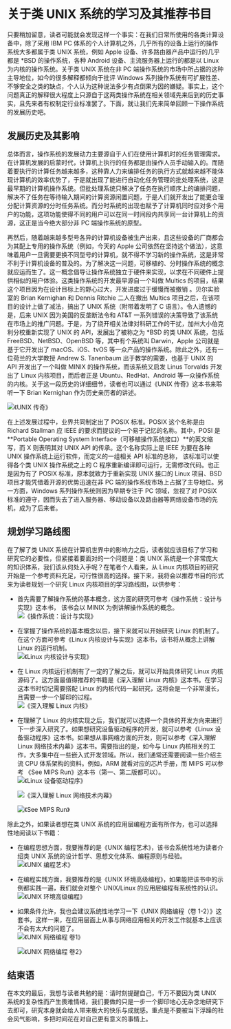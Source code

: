 # 关于类 UNIX 系统的学习及其推荐书目

只要稍加留意，读者可能就会发现这样一个事实：在我们日常所使用的各类计算设备中，除了采用 IBM PC 体系的个人计算机之外，几乎所有的设备上运行的操作系统大多都属于类 UNIX 系统，例如 Apple 设备、许多路由器产品中运行的几乎都是 *BSD 的操作系统，各种 Android 设备、主流服务器上运行的都是以 Linux 为内核的操作系统。关于类 UNIX 系统在非 PC 端操作系统的市场中所占据的这种主导地位，如今的很多解释都倾向于批评 Windows 系列操作系统有可扩展性差、不够安全之类的缺点，个人认为这种说法多少有点倒果为因的嫌疑。事实上，这个问题真正的解释很大程度上只源自于这两类操作系统在相关领域先来后到的历史事实，且先来者有权制定行业标准罢了。下面，就让我们先来简单回顾一下操作系统的发展历史吧。

## 发展历史及其影响

总体而言，操作系统的发展动力主要源自于人们在使用计算机时的任务管理需求。在计算机发展的启蒙时代，计算机上执行的任务都是由操作人员手动输入的。而随着要执行的计算任务越来越多，这种靠人力来编排任务的执行方式就越来越不能体现计算机的效率优势了，于是就出现了能进行自动化任务管理的批处理系统，这是最早期的计算机操作系统。但批处理系统只解决了任务在执行顺序上的编排问题，解决不了任务在等待输入期间的计算资源闲置问题，于是人们就开发出了能更合理分配计算资源的分时任务系统。而分时系统的出现也赋予了计算机同时应对多个用户的功能，这项功能使得不同的用户可以在同一时间段内共享同一台计算机上的资源，这正是当今绝大部分非 PC 端操作系统的原型。

再然后，随着越来越多型号各异的计算机设备被生产出来，且这些设备的厂商都会为其配上专用的操作系统（例如，今天的 Apple 公司依然在坚持这个做法），这意味着用户一旦需要更换不同型号的计算机，就不得不学习新的操作系统，这是非常不利于计算机设备的普及的。为了解决这一问题，可移植的、分时操作系统的概念就应运而生了。这一概念倡导让操作系统独立于硬件来实现，以求在不同硬件上提供相似的用户体验。这类操作系统的开发最早源自一个叫做 Multics 的项目，结果这个项目因为在设计目标上的野心过大，开发进度过于缓慢而被撤销 。贝尔实验室的 Brian Kernighan 和 Dennis Ritchie 二人在撤出 Multics 项目之后，在该项目的设计上做了减法，搞出了 UNIX 系统（附带着发明了 C 语言）。令人遗憾的是，后来 UNIX 因为美国的反垄断法令和 AT&T 一系列错误的决策导致了该系统在市场上的推广问题。于是，为了绕开相关法律对科研工作的干扰，加州大小伯克利分校重新实现了 UNIX 的 API，发展出了被称之为 *BSD 的类 UNIX 系统，包括 FreeBSD、NetBSD、OpenBSD 等，其中有个系统叫 Darwin，Apple 公司就是基于它开发出了 macOS、iOS、tvOS 等一众产品的操作系统。除此之外，还有一位荷兰的大学教授 Andrew S. Tanenbaum 出于教学的需要，也基于 UNIX 的 API 开发出了一个叫做 MINIX 的操作系统，而该系统又启发 Linus Torvalds 开发出了 Linux 内核项目，而后者正是 Ubuntu、RedHat、Android 等一众操作系统的内核。关于这一段历史的详细细节，读者也可以通过《UNIX 传奇》这本书来聆听一下 Brian Kernighan 作为历史亲历者的讲述。

![《UNIX 传奇》](./img/1-1.jpg)

在上述发展过程中，业界共同制定出了 POSIX 标准。POSIX 这个名称是由 Richard Stallman 应 IEEE 的要求而提议的一个易于记忆的名称。其中，POSI 是**Portable Operating System Interface（可移植操作系统接口）**的英文缩写，而 X 则表明其对 UNIX API 的传承。这个名称实际上是 IEEE 为要在各种 UNIX 操作系统上运行软件，而定义的一组相关 API 标准的总称， 该标准可以使得各个类 UNIX 操作系统之上的 C 程序重新编译即可运行，无需修改代码。也正是因为有了 POSIX 标准，原本就致力于重新实现 UNIX 接口的 Linux 项目、BSD 项目才能凭借着开源的优势迅速在非 PC 端的操作系统市场上占据了主导地位。另一方面，Windows 系列操作系统则因为早期专注于 PC 领域，忽视了对 POSIX 标准的遵守，因而失去了进入服务器、移动设备以及路由器等网络设备市场的先机，成为了后来者。

## 规划学习路线图

在了解了类 UNIX 系统在计算机世界中的影响力之后，读者就应该目标了学习和研究它的必要性，但紧接着要面对的一个问题是：类 UNIX 系统是一个非常庞大的知识体系，我们该从何处入手呢？在笔者个人看来，从 Linux 内核项目的研究开始是一个参考资料充足，可行性很高的选择。接下来，我将会以推荐书目的形式来为读者规划一个研究 Linux 内核项目的学习路线图，以供参考：

- 首先需要了解操作系统的基本概念，这方面的研究可参考《操作系统：设计与实现》这本书， 该书会以 MINIX 为例讲解操作系统的概念。  
    ![《操作系统：设计与实现》](./img/1-2.jpg)

- 在掌握了操作系统的基本概念以后，接下来就可以开始研究 Linux 的机制了。在这个方面可参考《Linux 内核设计与实现》这本书，该书将从概念上讲解 Linux 的运行机制。  
    ![《Linux 内核设计与实现》](./img/1-3.jpg)

- 在 Linux 内核运行机制有了一定的了解之后，就可以开始具体研究 Linux 内核源码了。这方面最值得推荐的书籍是《深入理解 Linux 内核》这本书。在学习这本书时切记需要搭配 Linux 的内核代码一起研究，这将会是一个非常漫长，且需要一步一个脚印的过程。  
    ![《深入理解 Linux 内核》](./img/1-4.jpg)

- 在理解了 Linux 的内核实现之后，我们就可以选择一个具体的开发方向来进行下一步深入研究了。如果想研究设备驱动程序的开发，就可以参考《Linux 设备驱动程序》这本书。如果想从事网络方面的开发，则可以参考《深入理解 Linux 网络技术内幕》这本书。需要指出的是，如今与 Linux 内核相关的工作，大多集中在一些嵌入式开发领域。所以，我们通常还需要阅读一些介绍主流 CPU 体系架构的资料。例如，ARM 就看对应的芯片手册，而 MIPS 可以参考 《See MIPS Run》这本书（第一、第二版都可以）。  
    ![《Linux 设备驱动程序》](./img/1-5.jpg)

    ![《深入理解 Linux 网络技术内幕》](./img/1-6.jpg)

    ![《See MIPS Run》](./img/1-7.jpg)

除此之外，如果读者想在类 UNIX 系统的应用层编程方面有所作为，也可以选择性地阅读以下书籍：

- 在编程思想方面，我要推荐的是《UNIX 编程艺术》，该书会系统性地为读者介绍类 UNIX 系统的设计哲学、思想文化体系、编程原则与经验。  
    ![《UNIX 编程艺术》](./img/1-8.jpg)

- 在编程实践方面，我要推荐的是《UNIX 环境高级编程》，如果能把该书中的示例都实践一遍，我们就会对整个 UNIX/Linux 的应用层编程有系统性的认识。  
    ![《UNIX 环境高级编程》](./img/1-9.jpg)

- 如果条件允许，我也会建议系统性地学习一下《UNIX 网络编程（卷 1-2）》这套书，这样一来，在应用层面上从事与网络应用相关的开发工作就基本上应该不会有太大的问题了。  
    ![《UNIX 网络编程 卷1》](./img/1-10.jpg)

    ![《UNIX 网络编程 卷2》](./img/1-11.jpg)

## 结束语

在本文的最后，我想与读者共勉的是：请时刻提醒自己，千万不要因为类 UNIX 系统的复杂性而产生畏难情绪，我们要做的只是一步一个脚印地心无杂念地研究下去即可，研究本身就会给人带来极大的快乐与成就感。重点是不要被当下浮躁的社会风气影响，多把时间花在对自己更有意义的事情上。
